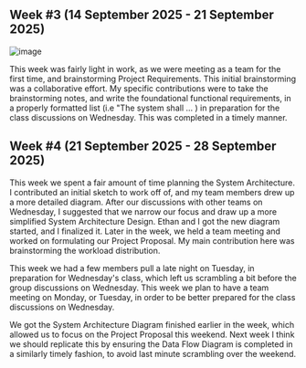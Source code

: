 ## Week #3 (14 September 2025 - 21 September 2025)

<img alt="image" src="https://github.com/user-attachments/assets/81082832-fd23-498f-a71f-a92ffc87c36d" />

This week was fairly light in work, as we were meeting as a team for the first time, and brainstorming Project Requirements. This initial brainstorming was a collaborative effort. My specific contributions were to take the brainstorming notes, and write the foundational functional requirements, in a properly formatted list (i.e "The system shall ... ) in preparation for the class discussions on Wednesday. This was completed in a timely manner.


## Week #4 (21 September 2025 - 28 September 2025)



This week we spent a fair amount of time planning the System Architecture. I contributed an initial sketch to work off of, and my team members drew up a more detailed diagram. After our discussions with other teams on Wednesday, I suggested that we narrow our focus and draw up a more simplified System Architecture Design. Ethan and I got the new diagram started, and I finalized it. Later in the week, we held a team meeting and worked on formulating our Project Proposal. My main contribution here was brainstorming the workload distribution.

This week we had a few members pull a late night on Tuesday, in preparation for Wednesday's class, which left us scrambling a bit before the group discussions on Wednesday. This week we plan to have a team meeting on Monday, or Tuesday, in order to be better prepared for the class discussions on Wednesday.

We got the System Architecture Diagram finished earlier in the week, which allowed us to focus on the Project Proposal this weekend. Next week I think we should replicate this by ensuring the Data Flow Diagram is completed in a similarly timely fashion, to avoid last minute scrambling over the weekend.